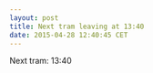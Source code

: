 ```yaml
---
layout: post
title: Next tram leaving at 13:40
date: 2015-04-28 12:40:45 CET
---
```


Next tram: 13:40
